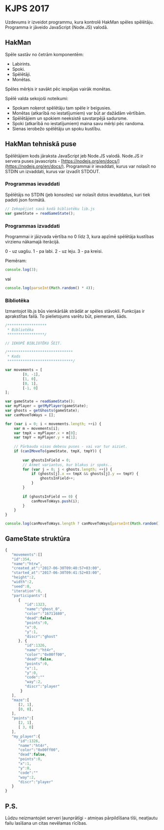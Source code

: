 # KJPS 2017

Uzdevums ir izveidot programmu, kura kontrolē HakMan spēles spēlētāju. Programma ir jāveido JavaScript (Node.JS) valodā.

## HakMan

Spēle sastāv no četrām komponentēm:

- Labirints.
- Spoki.
- Spēlētāji.
- Monētas.

Spēles mērķis ir savākt pēc iespējas vairāk monētas.

Spēlē valda sekojoši noteikumi:

- Spokam noķerot spēlētāju tam spēle ir beigusies.
- Monētas (atkarībā no iestatījumiem) var būt ar dažādām vērtībām.
- Spēlētājiem un spokiem neeksistē savstarpējā sadursme.
- Spoki (atkarībā no iestatījumiem) maina savu mērķi pēc randoma.
- Sienas ierobežo spēlētāju un spoku kustību.

## HakMan tehniskā puse

Spēlētājiem kods jāraksta JavaScript jeb Node.JS valodā. Node.JS ir servera puses javascripts - [https://nodejs.org/en/docs/](https://nodejs.org/en/docs/). Programmai ir ievaddati, kurus var nolasīt no STDIN un izvaddati, kurus var izvadīt STDOUT.

### Programmas ievaddati

Spēlētājs no STDIN (jeb konsoles) var nolasīt dotos ievaddatus, kuri tiek padoti json formātā.

```javascript
// Iekopējiet savā kodā bibliotēku lib.js
var gameState = readGameState();
```

### Programmas izvaddati

Programmai ir jāizvada vērtība no 0 līdz 3, kura apzīmē spēlētāja kustības virzienu nākamajā iterācijā.

0 - uz uagšu.
1 - pa labi.
2 - uz leju.
3 - pa kreisi.

Piemēram:

```javascript
console.log(3);
```

vai

```javascript
console.log(parseInt(Math.random() * 4));
```

### Bibliotēka

Izmantojot lib.js būs vienkāršāk strādāt ar spēles stāvokli. Funkcijas ir aprakstītas failā. To pielietojums varētu būt, piemeram, šāds.

```javascript
/******************
 * Bibliotēka
 *****************/

// IEKOPĒ BIBLIOTĒKU ŠEIT.

/******************************
 * Kods
 ******************************/

var movements = [
        [0, -1],
        [1, 0],
        [0, 1],
        [-1, 0]
];

var gameState = readGameState();
var myPlayer = getMyPlayer(gameState);
var ghosts = getGhosts(gameState);
var canMoveToWays = [];

for (var i = 0; i < movements.length; ++i) {
    var m = movements[i];
    var tmpX = myPlayer.x + m[0];
    var tmpY = myPlayer.y + m[1];
   
    // Pārbauda visas debesu puses - vai var tur aiziet.
    if (canIMoveTo(gameState, tmpX, tmpY)) {
        
        var ghostsInField = 0;
        // Atmet variantus, kur blakus ir spoks..
        for (var j = 0; j < ghosts.length; ++j) {
            if (ghosts[j].x == tmpX && ghosts[j].y == tmpY) {
                ghostsInField++;
            }
        }
   
        if (ghostsInField == 0) {
            canMoveToWays.push(i);
        }
    }
}

console.log(canMoveToWays.length ? canMoveToWays[parseInt(Math.random() * canMoveToWays.length)] : 0);
```
## GameState struktūra
```javascript
{
   "movements":[]
   "id":354,
   "name":"htrw",
   "created_at":"2017-06-30T09:40:57+03:00",
   "started_at":"2017-06-30T09:41:52+03:00",
   "height":2,
   "width":2,
   "seed":0,
   "iteration":0,
   "participants":[
      {
         "id":1323,
         "name":"ghost_0",
         "color":"16711680",
         "dead":false,
         "points":0,
         "x":0,
         "y":1,
         "discr":"ghost"
      }, {
         "id":1326,
         "name":"ht4r",
         "color":"0x00ff00",
         "dead":false,
         "points":0,
         "x":1,
         "y":0,
         "code":""
         "way":2,
         "discr":"player"
       }
   ],
   "maze":[
      [2, 1],
      [0, 0],
   ],
   "points":[
      [2, 1],
      [ 3, 0]
   ],
   "my_player":{
      "id":1326,
      "name":"ht4r",
      "color":"0x00ff00",
      "dead":false,
      "points":0,
      "x":1,
      "y":0,
      "code":""
      "way":2,
      "discr":"player"
   }
}
```

## P.S.

Lūdzu neizmantojiet serveri ļaunprātīgi - atmiņas pārpildīšana tīši, neatļautu failu lasīšana un citas nevēlamas rīcības.

